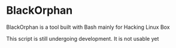 # BlackOrphan
BlackOrphan is a tool built with Bash mainly for Hacking Linux Box

This script is still undergoing development. It is not usable yet
